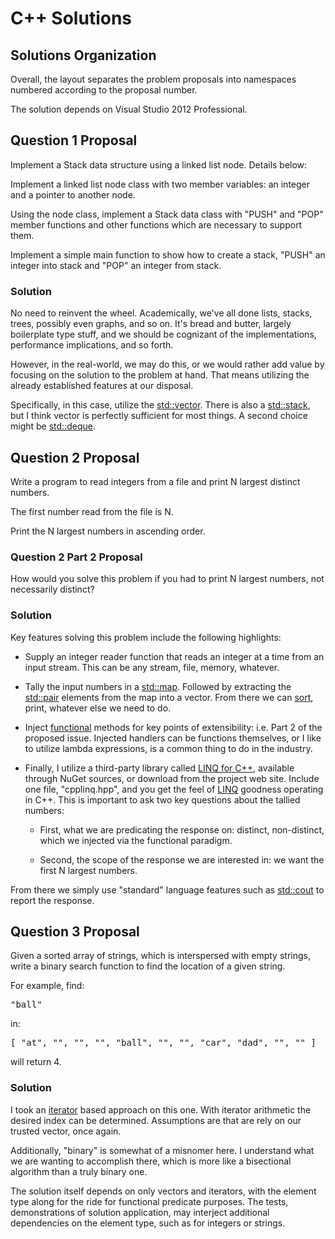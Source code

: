 # C++ Solutions

## Solutions Organization

Overall, the layout separates the problem proposals into namespaces numbered according to the proposal number.

The solution depends on Visual Studio 2012 Professional.

## Question 1 Proposal

Implement a Stack data structure using a linked list node. Details below:

Implement a linked list node class with two member variables: an integer and a pointer to another node.

Using the node class, implement a Stack data class with "PUSH" and "POP" member functions and other functions which are necessary to support them.

Implement a simple main function to show how to create a stack, "PUSH" an integer into stack and "POP" an integer from stack.

### Solution

No need to reinvent the wheel. Academically, we've all done lists, stacks, trees, possibly even graphs, and so on. It's bread and butter, largely boilerplate type stuff, and we should be cognizant of the implementations, performance implications, and so forth.

However, in the real-world, we may do this, or we would rather add value by focusing on the solution to the problem at hand. That means utilizing the already established features at our disposal.

Specifically, in this case, utilize the [std::vector](http://www.cplusplus.com/reference/vector/). There is also a [std::stack](http://www.cplusplus.com/reference/stack/), but I think vector is perfectly sufficient for most things. A second choice might be [std::deque](http://www.cplusplus.com/reference/deque/).

## Question 2 Proposal

Write a program to read integers from a file and print N largest distinct numbers.

The first number read from the file is N.

Print the N largest numbers in ascending order.

### Question 2 Part 2 Proposal
    
How would you solve this problem if you had to print N largest numbers, not necessarily distinct?

### Solution

Key features solving this problem include the following highlights:

* Supply an integer reader function that reads an integer at a time from an input stream. This can be any stream, file, memory, whatever.

* Tally the input numbers in a [std::map](http://www.cplusplus.com/reference/map/). Followed by extracting the [std::pair](http://www.cplusplus.com/reference/utility/pair/) elements from the map into a vector. From there we can [sort](http://en.cppreference.com/w/cpp/algorithm/sort), print, whatever else we need to do.

* Inject [functional](http://www.cplusplus.com/reference/functional/function/) methods for key points of extensibility: i.e. Part 2 of the proposed issue. Injected handlers can be functions themselves, or I like to utilize lambda expressions, is a common thing to do in the industry.

* Finally, I utilize a third-party library called [LINQ for C++](http://cpplinq.codeplex.com/), available through NuGet sources, or download from the project web site. Include one file, "cpplinq.hpp", and you get the feel of [LINQ](http://msdn.microsoft.com/en-us/library/bb397926.aspx) goodness operating in C++. This is important to ask two key questions about the tallied numbers:

  * First, what we are predicating the response on: distinct, non-distinct, which we injected via the functional paradigm.

  * Second, the scope of the response we are interested in: we want the first N largest numbers.

From there we simply use "standard" language features such as [std::cout](http://www.cplusplus.com/reference/iostream/cout/) to report the response.

## Question 3 Proposal

Given a sorted array of strings, which is interspersed with empty strings, write a binary search function to find the location of a given string.

For example, find:

<pre>
"ball"
</pre>

in:

<pre>
[ "at", "", "", "", "ball", "", "", "car", "dad", "", "" ]
</pre>

will return 4.

### Solution

I took an [iterator](http://www.cplusplus.com/reference/iterator/RandomAccessIterator/) based approach on this one. With iterator arithmetic the desired index can be determined. Assumptions are that are rely on our trusted vector, once again.

Additionally, "binary" is somewhat of a misnomer here. I understand what we are wanting to accomplish there, which is more like a bisectional algorithm than a truly binary one.

The solution itself depends on only vectors and iterators, with the element type along for the ride for functional predicate purposes. The tests, demonstrations of solution application, may interject additional dependencies on the element type, such as for integers or strings.
